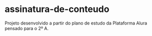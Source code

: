 # assinatura-de-conteudo

Projeto desenvolvido a partir do plano de estudo da Plataforma Alura pensado para o 2º A.
